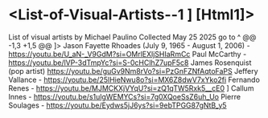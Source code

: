 # <List-of-Visual-Artists--1 ] [Html1]>
List of visual artists by Michael Paulino Collected May 25 2025 
go to ^ 
@@ -1,3 +1,5 @@ ]>
Jason Fayette Rhoades (July 9, 1965 - August 1, 2006) - https://youtu.be/U_aN-_V9GdM?si=OMrlEXljSHIaRmCc
Paul McCarthy - https://youtu.be/lVP-3dTmpYc?si=S-0cHClhZ7upF5c8
James Rosenquist (pop artist) https://youtu.be/guGv9Nm8rVo?si=PzGnFZNfAqtoFaPS
Jeffery Vallance - https://youtu.be/25lHieNwu8o?si=MX6Z8dwV7xYko2fi
Fernando Renes - https://youtu.be/MJMCKXjVYqU?si=zQ1qTW5Rxk5__cE0 ]
Callum Innes - https://youtu.be/s1ulgWEMYCs?si=7g0XQoeSsZ6uh_Uo
Pierre Soulages - https://youtu.be/Eydws5jJ6ys?si=9ebTPGG87gNtB_y5
